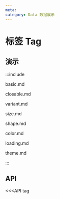 ```yaml
---
meta:
category: Data 数据展示
---
```


# 标签 Tag

## 演示

:::include

basic.md

closable.md

variant.md

size.md

shape.md

color.md

loading.md

theme.md

:::

## API

<<<API tag